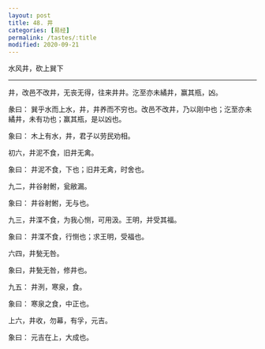 ```yaml
---
layout: post
title: 48. 井
categories: [易经]
permalink: /tastes/:title
modified: 2020-09-21
---
```


水风井，砍上巽下

---

井，改邑不改井，无丧无得，往来井井。汔至亦未繘井，赢其瓶，凶。

彖曰： 巽乎水而上水，井，井养而不穷也。改邑不改井，乃以刚中也；汔至亦未繘井，未有功也；赢其瓶，是以凶也。

象曰： 木上有水，井，君子以劳民劝相。

初六，井泥不食，旧井无禽。

象曰： 井泥不食，下也；旧井无禽，时舍也。

九二，井谷射鲋，瓮敝漏。

象曰： 井谷射鲋，无与也。

九三，井渫不食，为我心恻，可用汲。王明，并受其福。

象曰： 井渫不食，行恻也；求王明，受福也。

六四，井甃无咎。

象曰，井甃无咎，修井也。

九五： 井洌，寒泉，食。

象曰： 寒泉之食，中正也。

上六，井收，勿幕，有孚，元吉。

象曰： 元吉在上，大成也。
